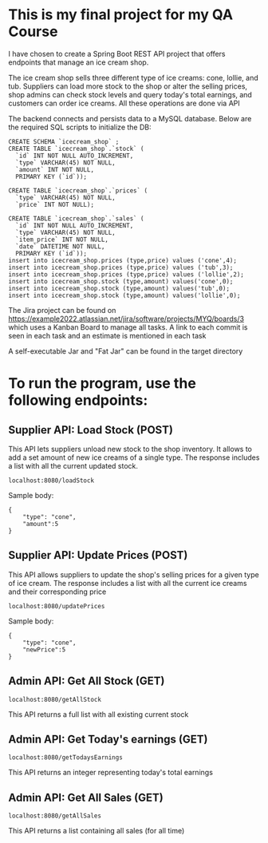 # This is my final project for my QA Course

I have chosen to create a Spring Boot REST API project that offers endpoints that manage an ice cream shop. 

The ice cream shop sells three different type of ice creams: cone, lollie, and tub. Suppliers can load more stock to the shop or alter the selling prices, shop admins can check stock levels and query today's total earnings, and customers can order ice creams. All these operations are done via API

The backend connects and persists data to a MySQL database. Below are the required SQL scripts to initialize the DB:

```
CREATE SCHEMA `icecream_shop` ;
CREATE TABLE `icecream_shop`.`stock` (
  `id` INT NOT NULL AUTO_INCREMENT,
  `type` VARCHAR(45) NOT NULL,
  `amount` INT NOT NULL,
  PRIMARY KEY (`id`));

CREATE TABLE `icecream_shop`.`prices` (
  `type` VARCHAR(45) NOT NULL,
  `price` INT NOT NULL);

CREATE TABLE `icecream_shop`.`sales` (
  `id` INT NOT NULL AUTO_INCREMENT,
  `type` VARCHAR(45) NOT NULL,
  `item_price` INT NOT NULL,
  `date` DATETIME NOT NULL,
  PRIMARY KEY (`id`));
insert into icecream_shop.prices (type,price) values ('cone',4);
insert into icecream_shop.prices (type,price) values ('tub',3);
insert into icecream_shop.prices (type,price) values ('lollie',2);
insert into icecream_shop.stock (type,amount) values('cone',0);
insert into icecream_shop.stock (type,amount) values('tub',0);
insert into icecream_shop.stock (type,amount) values('lollie',0);
```

The Jira project can be found on https://example2022.atlassian.net/jira/software/projects/MYQ/boards/3 which uses a Kanban Board to manage all tasks. A link to each commit is seen in each task and an estimate is mentioned in each task

A self-executable Jar and "Fat Jar" can be found in the target directory

# To run the program, use the following endpoints:

## Supplier API: Load Stock (POST)

This API lets suppliers unload new stock to the shop inventory. It allows to add a set amount of new ice creams of a single type. The response includes a list with all the current updated stock.

`localhost:8080/loadStock`

Sample body:
```
{
    "type": "cone",
    "amount":5
}
```

## Supplier API: Update Prices (POST)

This API allows suppliers to update the shop's selling prices for a given type of ice cream. The response includes a list with all the current ice creams and their corresponding price

`localhost:8080/updatePrices`

Sample body:
```
{
    "type": "cone",
    "newPrice":5
}
```

## Admin API: Get All Stock (GET)

`localhost:8080/getAllStock`

This API returns a full list with all existing current stock

## Admin API: Get Today's earnings (GET)

`localhost:8080/getTodaysEarnings`

This API returns an integer representing today's total earnings

## Admin API: Get All Sales (GET)

`localhost:8080/getAllSales`

This API returns a list containing all sales (for all time)


